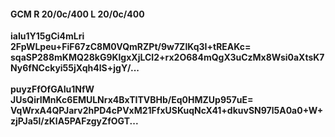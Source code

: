 #### GCM R 20/0c/400 L 20/0c/400
**iaIu1Y15gCi4mLri**<br/>**2FpWLpeu+FiF67zC8M0VQmRZPt/9w7ZlKq3I+tREAKc=**<br/>**sqaSP288mKMQ28kG9KlgxXjLCI2+rx2O684mQgX3uCzMx8Wsi0aXtsK7Ny6fNCckyi55jXqh4lS+jgY/...**<br/><br/>
**puyzFfOfGAIu1NfW**<br/>**JUsQirIMnKc6EMULNrx4BxTITVBHb/Eq0HMZUp957uE=**<br/>**VqWrxA4QPJarv2hPD4cPVxM21FfxUSKuqNcX41+dkuvSN97l5A0a0+W+zjPJa5l/zKlA5PAFzgyZfOGT...**